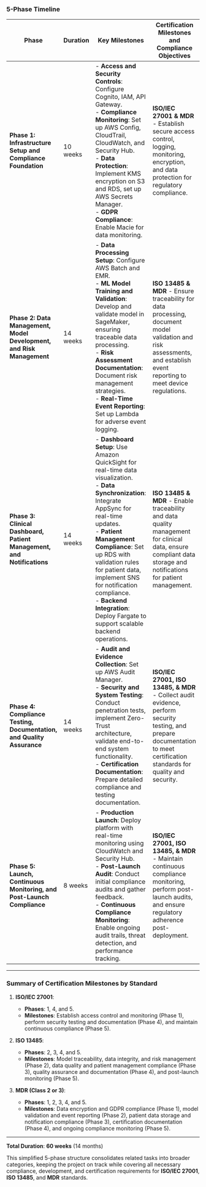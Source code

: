 ### **5-Phase Timeline**

| **Phase**                                                              | **Duration** | **Key Milestones**                                                                                                                                                                                                                                                                                                                                                                | **Certification Milestones and Compliance Objectives**                                                                                                                      |
| ---------------------------------------------------------------------- | ------------ | --------------------------------------------------------------------------------------------------------------------------------------------------------------------------------------------------------------------------------------------------------------------------------------------------------------------------------------------------------------------------------- | --------------------------------------------------------------------------------------------------------------------------------------------------------------------------- |
| **Phase 1: Infrastructure Setup and Compliance Foundation**            | 10 weeks     | - **Access and Security Controls**: Configure Cognito, IAM, API Gateway.<br>- **Compliance Monitoring**: Set up AWS Config, CloudTrail, CloudWatch, and Security Hub.<br>- **Data Protection**: Implement KMS encryption on S3 and RDS, set up AWS Secrets Manager.<br>- **GDPR Compliance**: Enable Macie for data monitoring.                                                   | **ISO/IEC 27001 & MDR** - Establish secure access control, logging, monitoring, encryption, and data protection for regulatory compliance.                                  |
| **Phase 2: Data Management, Model Development, and Risk Management**   | 14 weeks     | - **Data Processing Setup**: Configure AWS Batch and EMR.<br>- **ML Model Training and Validation**: Develop and validate model in SageMaker, ensuring traceable data processing.<br>- **Risk Assessment Documentation**: Document risk management strategies.<br>- **Real-Time Event Reporting**: Set up Lambda for adverse event logging.                                       | **ISO 13485 & MDR** - Ensure traceability for data processing, document model validation and risk assessments, and establish event reporting to meet device regulations.    |
| **Phase 3: Clinical Dashboard, Patient Management, and Notifications** | 14 weeks     | - **Dashboard Setup**: Use Amazon QuickSight for real-time data visualization.<br>- **Data Synchronization**: Integrate AppSync for real-time updates.<br>- **Patient Management Compliance**: Set up RDS with validation rules for patient data, implement SNS for notification compliance.<br>- **Backend Integration**: Deploy Fargate to support scalable backend operations. | **ISO 13485 & MDR** - Enable traceability and data quality management for clinical data, ensure compliant data storage and notifications for patient management.            |
| **Phase 4: Compliance Testing, Documentation, and Quality Assurance**  | 14 weeks     | - **Audit and Evidence Collection**: Set up AWS Audit Manager.<br>- **Security and System Testing**: Conduct penetration tests, implement Zero-Trust architecture, validate end-to-end system functionality.<br>- **Certification Documentation**: Prepare detailed compliance and testing documentation.                                                                         | **ISO/IEC 27001, ISO 13485, & MDR** - Collect audit evidence, perform security testing, and prepare documentation to meet certification standards for quality and security. |
| **Phase 5: Launch, Continuous Monitoring, and Post-Launch Compliance** | 8 weeks      | - **Production Launch**: Deploy platform with real-time monitoring using CloudWatch and Security Hub.<br>- **Post-Launch Audit**: Conduct initial compliance audits and gather feedback.<br>- **Continuous Compliance Monitoring**: Enable ongoing audit trails, threat detection, and performance tracking.                                                                      | **ISO/IEC 27001, ISO 13485, & MDR** - Maintain continuous compliance monitoring, perform post-launch audits, and ensure regulatory adherence post-deployment.               |

---

### Summary of Certification Milestones by Standard

1. **ISO/IEC 27001**:

   - **Phases**: 1, 4, and 5.
   - **Milestones**: Establish access control and monitoring (Phase 1), perform security testing and documentation (Phase 4), and maintain continuous compliance (Phase 5).

2. **ISO 13485**:

   - **Phases**: 2, 3, 4, and 5.
   - **Milestones**: Model traceability, data integrity, and risk management (Phase 2), data quality and patient management compliance (Phase 3), quality assurance and documentation (Phase 4), and post-launch monitoring (Phase 5).

3. **MDR (Class 2 or 3)**:
   - **Phases**: 1, 2, 3, 4, and 5.
   - **Milestones**: Data encryption and GDPR compliance (Phase 1), model validation and event reporting (Phase 2), patient data storage and notification compliance (Phase 3), certification documentation (Phase 4), and ongoing compliance monitoring (Phase 5).

---

**Total Duration**: **60 weeks** (14 months)

This simplified 5-phase structure consolidates related tasks into broader categories, keeping the project on track while covering all necessary compliance, development, and certification requirements for **ISO/IEC 27001**, **ISO 13485**, and **MDR** standards.
